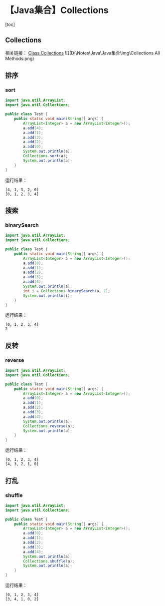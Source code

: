 # 【Java集合】Collections



[toc]



## Collections

相关链接：
[Class Collections](https://docs.oracle.com/javase/8/docs/api/java/util/Collections.html)
![](D:\Notes\Java\Java集合\img\Collections All Methods.png)



## 排序

### sort

```java
import java.util.ArrayList;
import java.util.Collections;

public class Test {
	public static void main(String[] args) {
		ArrayList<Integer> a = new ArrayList<Integer>();
		a.add(4);
		a.add(1);
		a.add(3);
		a.add(2);
		a.add(0);
		System.out.println(a);
		Collections.sort(a);
		System.out.println(a);
	}
}
```

运行结果：

```
[4, 1, 3, 2, 0]
[0, 1, 2, 3, 4]
```



## 搜索

### binarySearch

```java
import java.util.ArrayList;
import java.util.Collections;

public class Test {
	public static void main(String[] args) {
		ArrayList<Integer> a = new ArrayList<Integer>();
		a.add(0);
		a.add(1);
		a.add(2);
		a.add(3);
		a.add(4);
		System.out.println(a);
		int i = Collections.binarySearch(a, 2);
		System.out.println(i);
	}
}
```

运行结果：

```
[0, 1, 2, 3, 4]
2
```



## 反转

### reverse

```java
import java.util.ArrayList;
import java.util.Collections;

public class Test {
	public static void main(String[] args) {
		ArrayList<Integer> a = new ArrayList<Integer>();
		a.add(0);
		a.add(1);
		a.add(2);
		a.add(3);
		a.add(4);
		System.out.println(a);
		Collections.reverse(a);
		System.out.println(a);
	}
}
```

运行结果：

```
[0, 1, 2, 3, 4]
[4, 3, 2, 1, 0]
```



## 打乱

### shuffle

```java
import java.util.ArrayList;
import java.util.Collections;

public class Test {
	public static void main(String[] args) {
		ArrayList<Integer> a = new ArrayList<Integer>();
		a.add(0);
		a.add(1);
		a.add(2);
		a.add(3);
		a.add(4);
		System.out.println(a);
		Collections.shuffle(a);
		System.out.println(a);
	}
}
```

运行结果：

```
[0, 1, 2, 3, 4]
[3, 4, 1, 0, 2]
```

